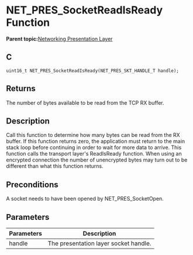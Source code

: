 # NET\_PRES\_SocketReadIsReady Function

**Parent topic:**[Networking Presentation Layer](GUID-75470E5B-2289-4F94-AE85-2BB7DF4C4F07.md)

## C

```
uint16_t NET_PRES_SocketReadIsReady(NET_PRES_SKT_HANDLE_T handle); 
```

## Returns

The number of bytes available to be read from the TCP RX buffer.

## Description

Call this function to determine how many bytes can be read from the RX buffer. If this function returns zero, the application must return to the main stack loop before continuing in order to wait for more data to arrive. This function calls the transport layer's ReadIsReady function. When using an encrypted connection the number of unencrypted bytes may turn out to be different than what this function returns.

## Preconditions

A socket needs to have been opened by NET\_PRES\_SocketOpen.

## Parameters

|Parameters|Description|
|----------|-----------|
|handle|The presentation layer socket handle.|

